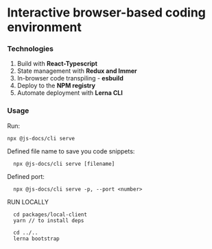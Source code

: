# Interactive browser-based coding environment

### Technologies

1. Build with <b>React-Typescript</b>
2. State management with <b>Redux and Immer</b>
3. In-browser code transpiling - <b>esbuild</b>
4. Deploy to the <b>NPM registry</b>
5. Automate deployment with <b>Lerna CLI</b>

### Usage

Run:

```
npx @js-docs/cli serve
```

Defined file name to save you code snippets:

```
  npx @js-docs/cli serve [filename]
```

Defined port:

```
  npx @js-docs/cli serve -p, --port <number>
```

RUN LOCALLY

```
  cd packages/local-client
  yarn // to install deps

  cd ../..
  lerna bootstrap
```
